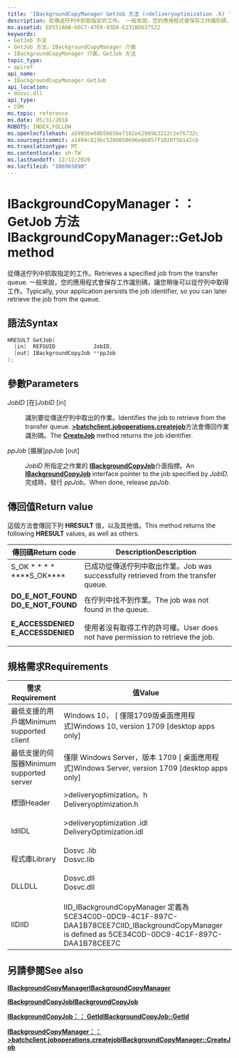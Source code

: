 ```yaml
---
title: 'IBackgroundCopyManager GetJob 方法 (>deliveryoptimization .h) '
description: 從傳送佇列中抓取指定的工作。 一般來說，您的應用程式會保存工作識別碼，讓您稍後可以從佇列中取得工作。
ms.assetid: ED551A6B-66C7-47E9-93DA-E231BD637522
keywords:
- GetJob 方法
- GetJob 方法，IBackgroundCopyManager 介面
- IBackgroundCopyManager 介面，GetJob 方法
topic_type:
- apiref
api_name:
- IBackgroundCopyManager.GetJob
api_location:
- dosvc.dll
api_type:
- COM
ms.topic: reference
ms.date: 05/31/2018
ROBOTS: INDEX,FOLLOW
ms.openlocfilehash: a59956e68b5b656e7182e62969b3212c2ef6732c
ms.sourcegitcommit: a1494c819bc5200050696e66057f1020f5b142cb
ms.translationtype: MT
ms.contentlocale: zh-TW
ms.lasthandoff: 12/12/2020
ms.locfileid: "106965090"
---
```

# <a name="ibackgroundcopymanagergetjob-method"></a><span data-ttu-id="8f902-107">IBackgroundCopyManager：： GetJob 方法</span><span class="sxs-lookup"><span data-stu-id="8f902-107">IBackgroundCopyManager::GetJob method</span></span>

<span data-ttu-id="8f902-108">從傳送佇列中抓取指定的工作。</span><span class="sxs-lookup"><span data-stu-id="8f902-108">Retrieves a specified job from the transfer queue.</span></span> <span data-ttu-id="8f902-109">一般來說，您的應用程式會保存工作識別碼，讓您稍後可以從佇列中取得工作。</span><span class="sxs-lookup"><span data-stu-id="8f902-109">Typically, your application persists the job identifier, so you can later retrieve the job from the queue.</span></span>

## <a name="syntax"></a><span data-ttu-id="8f902-110">語法</span><span class="sxs-lookup"><span data-stu-id="8f902-110">Syntax</span></span>


```C++
HRESULT GetJob(
  [in]  REFGUID            JobID,
  [out] IBackgroundCopyJob **ppJob
);
```



## <a name="parameters"></a><span data-ttu-id="8f902-111">參數</span><span class="sxs-lookup"><span data-stu-id="8f902-111">Parameters</span></span>

<dl> <dt>

<span data-ttu-id="8f902-112">*JobID* \[在\]</span><span class="sxs-lookup"><span data-stu-id="8f902-112">*JobID* \[in\]</span></span>
</dt> <dd>

<span data-ttu-id="8f902-113">識別要從傳送佇列中取出的作業。</span><span class="sxs-lookup"><span data-stu-id="8f902-113">Identifies the job to retrieve from the transfer queue.</span></span> <span data-ttu-id="8f902-114">[**>batchclient.joboperations.createjob**](ibackgroundcopymanager-createjob.md)方法會傳回作業識別碼。</span><span class="sxs-lookup"><span data-stu-id="8f902-114">The [**CreateJob**](ibackgroundcopymanager-createjob.md) method returns the job identifier.</span></span>

</dd> <dt>

<span data-ttu-id="8f902-115">*ppJob* \[擴展\]</span><span class="sxs-lookup"><span data-stu-id="8f902-115">*ppJob* \[out\]</span></span>
</dt> <dd>

<span data-ttu-id="8f902-116">*JobID* 所指定之作業的 [**IBackgroundCopyJob**](ibackgroundcopyjob-.md)介面指標。</span><span class="sxs-lookup"><span data-stu-id="8f902-116">An [**IBackgroundCopyJob**](ibackgroundcopyjob-.md) interface pointer to the job specified by *JobID*.</span></span> <span data-ttu-id="8f902-117">完成時，發行 *ppJob*。</span><span class="sxs-lookup"><span data-stu-id="8f902-117">When done, release *ppJob*.</span></span>

</dd> </dl>

## <a name="return-value"></a><span data-ttu-id="8f902-118">傳回值</span><span class="sxs-lookup"><span data-stu-id="8f902-118">Return value</span></span>

<span data-ttu-id="8f902-119">這個方法會傳回下列 **HRESULT** 值，以及其他值。</span><span class="sxs-lookup"><span data-stu-id="8f902-119">This method returns the following **HRESULT** values, as well as others.</span></span>



| <span data-ttu-id="8f902-120">傳回碼</span><span class="sxs-lookup"><span data-stu-id="8f902-120">Return code</span></span>                                                                                      | <span data-ttu-id="8f902-121">Description</span><span class="sxs-lookup"><span data-stu-id="8f902-121">Description</span></span>                                                        |
|--------------------------------------------------------------------------------------------------|--------------------------------------------------------------------|
| <dl> <span data-ttu-id="8f902-122"><dt>S_OK \* \* \* \*</dt></span><span class="sxs-lookup"><span data-stu-id="8f902-122"><dt>\*\*\*\*S_OK\*\*\*\*</dt></span></span> </dl>         | <span data-ttu-id="8f902-123">已成功從傳送佇列中取出作業。</span><span class="sxs-lookup"><span data-stu-id="8f902-123">Job was successfully retrieved from the transfer queue.</span></span><br/> |
| <dl> <span data-ttu-id="8f902-124"><dt>**DO_E_NOT_FOUND**</dt></span><span class="sxs-lookup"><span data-stu-id="8f902-124"><dt>**DO_E_NOT_FOUND**</dt></span></span> </dl> | <span data-ttu-id="8f902-125">在佇列中找不到作業。</span><span class="sxs-lookup"><span data-stu-id="8f902-125">The job was not found in the queue.</span></span><br/>                     |
| <dl> <span data-ttu-id="8f902-126"><dt>**E_ACCESSDENIED**</dt></span><span class="sxs-lookup"><span data-stu-id="8f902-126"><dt>**E_ACCESSDENIED**</dt></span></span> </dl>   | <span data-ttu-id="8f902-127">使用者沒有取得工作的許可權。</span><span class="sxs-lookup"><span data-stu-id="8f902-127">User does not have permission to retrieve the job.</span></span><br/>      |



 

## <a name="requirements"></a><span data-ttu-id="8f902-128">規格需求</span><span class="sxs-lookup"><span data-stu-id="8f902-128">Requirements</span></span>



| <span data-ttu-id="8f902-129">需求</span><span class="sxs-lookup"><span data-stu-id="8f902-129">Requirement</span></span> | <span data-ttu-id="8f902-130">值</span><span class="sxs-lookup"><span data-stu-id="8f902-130">Value</span></span> |
|-------------------------------------|-----------------------------------------------------------------------------------------------------|
| <span data-ttu-id="8f902-131">最低支援的用戶端</span><span class="sxs-lookup"><span data-stu-id="8f902-131">Minimum supported client</span></span><br/> | <span data-ttu-id="8f902-132">Windows 10， \[ 僅限1709版桌面應用程式\]</span><span class="sxs-lookup"><span data-stu-id="8f902-132">Windows 10, version 1709 \[desktop apps only\]</span></span><br/>                                           |
| <span data-ttu-id="8f902-133">最低支援的伺服器</span><span class="sxs-lookup"><span data-stu-id="8f902-133">Minimum supported server</span></span><br/> | <span data-ttu-id="8f902-134">僅限 Windows Server，版本 1709 \[ 桌面應用程式\]</span><span class="sxs-lookup"><span data-stu-id="8f902-134">Windows Server, version 1709 \[desktop apps only\]</span></span><br/>                                       |
| <span data-ttu-id="8f902-135">標頭</span><span class="sxs-lookup"><span data-stu-id="8f902-135">Header</span></span><br/>                   | <dl> <span data-ttu-id="8f902-136"><dt>>deliveryoptimization。h</dt></span><span class="sxs-lookup"><span data-stu-id="8f902-136"><dt>Deliveryoptimization.h</dt></span></span> </dl>   |
| <span data-ttu-id="8f902-137">Idl</span><span class="sxs-lookup"><span data-stu-id="8f902-137">IDL</span></span><br/>                      | <dl> <span data-ttu-id="8f902-138"><dt>>deliveryoptimization .idl</dt></span><span class="sxs-lookup"><span data-stu-id="8f902-138"><dt>DeliveryOptimization.idl</dt></span></span> </dl> |
| <span data-ttu-id="8f902-139">程式庫</span><span class="sxs-lookup"><span data-stu-id="8f902-139">Library</span></span><br/>                  | <dl> <span data-ttu-id="8f902-140"><dt>Dosvc .lib</dt></span><span class="sxs-lookup"><span data-stu-id="8f902-140"><dt>Dosvc.lib</dt></span></span> </dl>                |
| <span data-ttu-id="8f902-141">DLL</span><span class="sxs-lookup"><span data-stu-id="8f902-141">DLL</span></span><br/>                      | <dl> <span data-ttu-id="8f902-142"><dt>Dosvc.dll</dt></span><span class="sxs-lookup"><span data-stu-id="8f902-142"><dt>Dosvc.dll</dt></span></span> </dl>                |
| <span data-ttu-id="8f902-143">IID</span><span class="sxs-lookup"><span data-stu-id="8f902-143">IID</span></span><br/>                      | <span data-ttu-id="8f902-144">IID_IBackgroundCopyManager 定義為5CE34C0D-0DC9-4C1F-897C-DAA1B78CEE7C</span><span class="sxs-lookup"><span data-stu-id="8f902-144">IID_IBackgroundCopyManager is defined as 5CE34C0D-0DC9-4C1F-897C-DAA1B78CEE7C</span></span><br/>           |



## <a name="see-also"></a><span data-ttu-id="8f902-145">另請參閱</span><span class="sxs-lookup"><span data-stu-id="8f902-145">See also</span></span>

<dl> <dt>

[<span data-ttu-id="8f902-146">**IBackgroundCopyManager**</span><span class="sxs-lookup"><span data-stu-id="8f902-146">**IBackgroundCopyManager**</span></span>](ibackgroundcopymanager.md)
</dt> <dt>

[<span data-ttu-id="8f902-147">**IBackgroundCopyJob**</span><span class="sxs-lookup"><span data-stu-id="8f902-147">**IBackgroundCopyJob**</span></span>](ibackgroundcopyjob-.md)
</dt> <dt>

[<span data-ttu-id="8f902-148">**IBackgroundCopyJob：： GetId**</span><span class="sxs-lookup"><span data-stu-id="8f902-148">**IBackgroundCopyJob::GetId**</span></span>](ibackgroundcopyjob-getid.md)
</dt> <dt>

[<span data-ttu-id="8f902-149">**IBackgroundCopyManager：： >batchclient.joboperations.createjob**</span><span class="sxs-lookup"><span data-stu-id="8f902-149">**IBackgroundCopyManager::CreateJob**</span></span>](ibackgroundcopymanager-createjob.md)
</dt> </dl>

 

 





